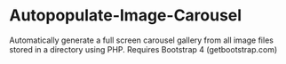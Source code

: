 # Autopopulate-Image-Carousel

Automatically generate a full screen carousel gallery from all image files stored in a directory using PHP.
Requires Bootstrap 4 (getbootstrap.com)
